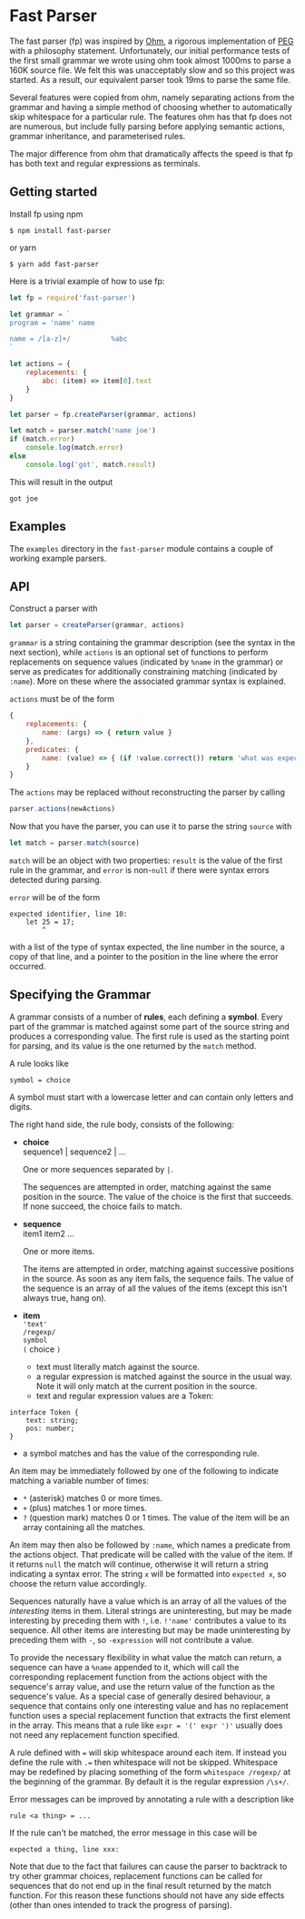 Fast Parser
===========

The fast parser (fp) was inspired by [Ohm](https://github.com/harc/ohm), a rigorous implementation of [PEG](http://en.wikipedia.org/wiki/Parsing_expression_grammar) with a philosophy statement. Unfortunately, our initial performance tests of the first small grammar we wrote using ohm took almost 1000ms to parse a 160K source file. We felt this was unacceptably slow and so
this project was started. As a result, our equivalent parser took 19ms to parse the same file.

Several features were copied from ohm, namely separating actions from the grammar and having a simple method of choosing whether to automatically skip whitespace for a particular rule. The features ohm has that fp does not are numerous, but include fully parsing before applying semantic actions, grammar inheritance, and parameterised rules.

The major difference from ohm that dramatically affects the speed is that fp has both text and regular expressions as terminals.

Getting started
-

Install fp using npm
```shell
$ npm install fast-parser
```
or yarn
```shell
$ yarn add fast-parser
```

Here is a trivial example of how to use fp:
```javascript
let fp = require('fast-parser')

let grammar = `
program = 'name' name

name = /[a-z]+/          %abc
`

let actions = {
    replacements: {
        abc: (item) => item[0].text
    }
}

let parser = fp.createParser(grammar, actions)

let match = parser.match('name joe')
if (match.error)
    console.log(match.error)
else
    console.log('got', match.result)
```

This will result in the output

```
got joe
```

Examples
-
The `examples` directory in the `fast-parser` module contains a couple of working example parsers.

API
-
Construct a parser with
```javascript
let parser = createParser(grammar, actions)
```
`grammar` is a string containing the grammar description (see the syntax in the next section), while `actions` is an optional set of functions to perform replacements on sequence values (indicated by `%name` in the grammar) or serve as predicates for additionally constraining matching (indicated by `:name`). More on these where the associated grammar syntax is explained.

`actions` must be of the form
```javascript
{
    replacements: {
        name: (args) => { return value }
    },
    predicates: {
        name: (value) => { (if !value.correct()) return 'what was expected' }
    }
}
```

The `actions` may be replaced without reconstructing the parser by calling
```javascript
parser.actions(newActions)
```

Now that you have the parser, you can use it to parse the string `source` with
```javascript
let match = parser.match(source)
```
`match` will be an object with two properties: `result` is the value of the first rule in the grammar, and `error` is non-`null` if there were syntax errors detected during parsing.

`error` will be of the form
```
expected identifier, line 10:
    let 25 = 17;
        ^
```
with a list of the type of syntax expected, the line number in the source, a copy of that line, and a pointer to the position in the line where the error occurred.

Specifying the Grammar
-

A grammar consists of a number of **rules**, each defining a **symbol**.
Every part of the grammar is matched against some part of the source string and produces a corresponding value. The first rule is used as the starting point for parsing, and its value is the one returned by the `match` method.

A rule looks like
```
symbol = choice
```

A symbol must start with a lowercase letter and can contain only letters and digits.

The right hand side, the rule body, consists of the following:

* **choice**  
  sequence1 | sequence2 | ...

  One or more sequences separated by `|`.

  The sequences are attempted in order, matching against the same position in the source. The value of the choice is the first that succeeds. If none succeed, the choice fails to match.
* **sequence**  
  item1 item2 ...

  One or more items.

  The items are attempted in order, matching against successive positions in the source. As soon as any item fails, the sequence fails. The value of the sequence is an array of all the values of the items (except this isn't always true, hang on).
* **item**  
  `'text'`  
  `/regexp/`  
  `symbol`  
  `(` choice `)`

  * text must literally match against the source.
  * a regular expression is matched against the source in the usual way. Note it will only match at the current position in the source.
  * text and regular expression values are a Token:
```
interface Token {
    text: string;
    pos: number;
}
```
  * a symbol matches and has the value of the corresponding rule.

  An item may be immediately followed by one of the following to indicate matching a variable number of times:
  * `*` (asterisk) matches 0 or more times.
  * `+` (plus) matches 1 or more times.
  * `?` (question mark) matches 0 or 1 times.
  The value of the item will be an array containing all the matches.

  An item may then also be followed by `:name`, which names a predicate from the actions object. That predicate will be called with the value of the item. If it returns `null` the match will continue, otherwise it will return a string indicating a syntax error. The string `x` will be formatted into `expected x`, so choose the return value accordingly.

Sequences naturally have a value which is an array of all the values of the *interesting* items in them.
Literal strings are uninteresting, but may be made interesting by preceding them with `!`, i.e. `!'name'` contributes a value to its sequence.
All other items are interesting but may be made uninteresting by preceding them with `-`, so `-expression` will not contribute a value.

To provide the necessary flexibility in what value the match can return, a sequence can have a `%name` appended to it, which will call the corresponding replacement function from the actions object with the sequence's array value, and use the return value of the function as the sequence's value. As a special case of generally desired behaviour, a sequence that contains only one interesting value and has no replacement function uses a special replacement function that extracts the first element in the array. This means that a rule like `expr = '(' expr ')'` usually does not need any replacement function specified.

A rule defined with `=` will skip whitespace around each item. If instead you define the rule with `.=` then whitespace will not be skipped. Whitespace may be redefined by placing something of the form `whitespace /regexp/` at the beginning of the grammar. By default it is the regular expression `/\s+/`.

Error messages can be improved by annotating a rule with a description like

```
rule <a thing> = ...
```

If the rule can't be matched, the error message in this case will be

```
expected a thing, line xxx:
```

Note that due to the fact that failures can cause the parser to backtrack to try other grammar choices, replacement functions can be called for sequences that do not end up in the final result returned by the match function. For this reason these functions should not have any side effects (other than ones intended to track the progress of parsing).
